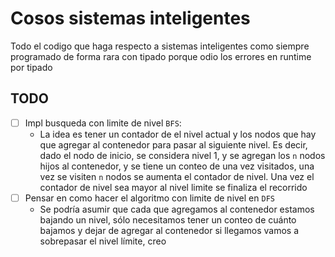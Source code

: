 # Cosos sistemas inteligentes

Todo el codigo que haga respecto a sistemas inteligentes
como siempre programado de forma rara con tipado porque
odio los errores en runtime por tipado

## TODO

- [ ] Impl busqueda con limite de nivel `BFS`:
  - La idea es tener un contador de el nivel actual y
    los nodos que hay que agregar al contenedor para
    pasar al siguiente nivel. Es decir, dado el nodo
    de inicio, se considera nivel 1, y se agregan los `n`
    nodos hijos al contenedor, y se tiene un conteo de
    una vez visitados, una vez se visiten `n` nodos se
    aumenta el contador de nivel. Una vez el contador
    de nivel sea mayor al nivel limite se finaliza el
    recorrido
- [ ] Pensar en como hacer el algoritmo con limite de
      nivel en `DFS`
  - Se podría asumir que cada que agregamos al contenedor
    estamos bajando un nivel, sólo necesitamos tener un
    conteo de cuánto bajamos y dejar de agregar al contenedor
    si llegamos vamos a sobrepasar el nivel límite, creo
